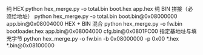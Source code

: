 


纯 HEX
python hex_merge.py  -o total.bin  boot.hex  app.hex
纯 BIN 拼接（必须给地址）
python hex_merge.py  -o total.bin  boot.bin@0x08000000  app.bin@0x08004000
HEX + BIN 混合
python hex_merge.py  -o fw.bin  bootloader.hex  app.bin@0x08004000  cfg.bin@0x0801FC00
指定基地址与填充字节
python hex_merge.py  -o fw.bin  -b 0x08000000  -p 0x00  *.hex  *.bin@0x08100000
